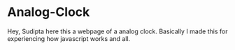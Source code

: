 # Analog-Clock
Hey, Sudipta here this a webpage of a analog clock. Basically I made this for experiencing how javascript works and all. 
